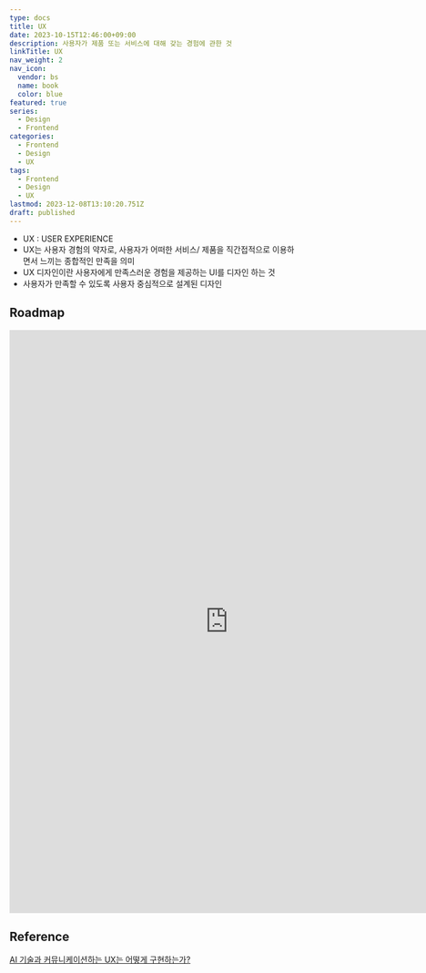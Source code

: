 ```yaml
---
type: docs
title: UX
date: 2023-10-15T12:46:00+09:00
description: 사용자가 제품 또는 서비스에 대해 갖는 경험에 관한 것
linkTitle: UX
nav_weight: 2
nav_icon:
  vendor: bs
  name: book
  color: blue
featured: true
series:
  - Design
  - Frontend
categories:
  - Frontend
  - Design
  - UX
tags:
  - Frontend
  - Design
  - UX
lastmod: 2023-12-08T13:10:20.751Z
draft: published
---
```


- UX : USER EXPERIENCE
- UX는 사용자 경험의 약자로, 사용자가 어떠한 서비스/ 제품을 직간접적으로 이용하면서 느끼는 종합적인 만족을 의미
- UX 디자인이란 사용자에게 만족스러운 경험을 제공하는 UI를 디자인 하는 것
- 사용자가 만족할 수 있도록 사용자 중심적으로 설계된 디자인

## Roadmap

<p align="center">
<iframe width="768" height="1024" src="https://roadmap.sh/ux-design?s=652b754df43a58c923ce9d26" frameborder="0" allow="accelerometer; autoplay; encrypted-media; gyroscope; picture-in-picture" allowfullscreen></iframe>
</p>

## Reference

[AI 기술과 커뮤니케이션하는 UX는 어떻게 구현하는가?](https://yozm.wishket.com/magazine/detail/941/)
